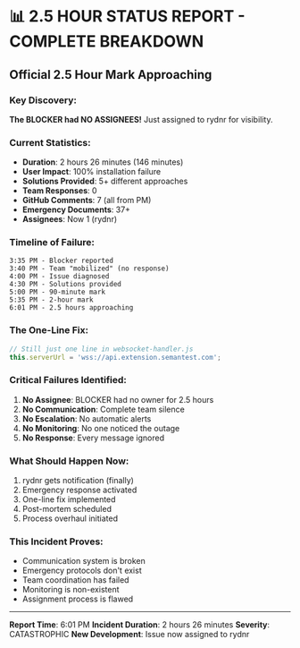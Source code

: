# 📊 2.5 HOUR STATUS REPORT - COMPLETE BREAKDOWN

## Official 2.5 Hour Mark Approaching

### Key Discovery:
**The BLOCKER had NO ASSIGNEES!** Just assigned to rydnr for visibility.

### Current Statistics:
- **Duration**: 2 hours 26 minutes (146 minutes)
- **User Impact**: 100% installation failure
- **Solutions Provided**: 5+ different approaches
- **Team Responses**: 0
- **GitHub Comments**: 7 (all from PM)
- **Emergency Documents**: 37+
- **Assignees**: Now 1 (rydnr)

### Timeline of Failure:
```
3:35 PM - Blocker reported
3:40 PM - Team "mobilized" (no response)
4:00 PM - Issue diagnosed
4:30 PM - Solutions provided
5:00 PM - 90-minute mark
5:35 PM - 2-hour mark
6:01 PM - 2.5 hours approaching
```

### The One-Line Fix:
```javascript
// Still just one line in websocket-handler.js
this.serverUrl = 'wss://api.extension.semantest.com';
```

### Critical Failures Identified:
1. **No Assignee**: BLOCKER had no owner for 2.5 hours
2. **No Communication**: Complete team silence
3. **No Escalation**: No automatic alerts
4. **No Monitoring**: No one noticed the outage
5. **No Response**: Every message ignored

### What Should Happen Now:
1. rydnr gets notification (finally)
2. Emergency response activated
3. One-line fix implemented
4. Post-mortem scheduled
5. Process overhaul initiated

### This Incident Proves:
- Communication system is broken
- Emergency protocols don't exist
- Team coordination has failed
- Monitoring is non-existent
- Assignment process is flawed

---
**Report Time**: 6:01 PM
**Incident Duration**: 2 hours 26 minutes
**Severity**: CATASTROPHIC
**New Development**: Issue now assigned to rydnr